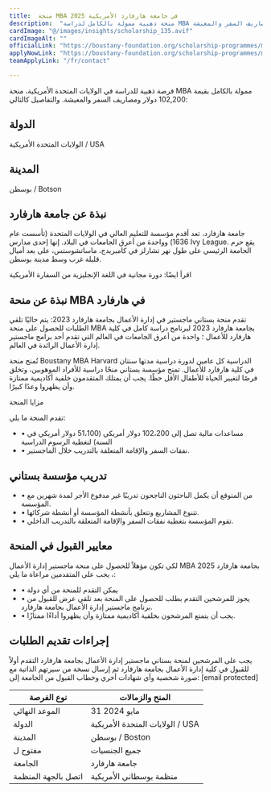 ```yaml
---
title:  منحة MBA في جامعة هارفارد الأمريكية 2025 
description:  "منحة ذهبية ممولة بالكامل لدراسة MBA في جامعة هارفارد في الولايات المتحدة الأمريكية بتمويل 102,200 دولار ومصاريف السفر والمعيشة." 
cardImage: "@/images/insights/scholarship_135.avif" 
cardImageAlt: "" 
officialLink: "https://boustany-foundation.org/scholarship-programmes/mba-harvard/" 
applyNowLink: "https://boustany-foundation.org/scholarship-programmes/mba-harvard/" 
teamApplyLink: "/fr/contact"

---
```


فرصة ذهبية للدراسة في الولايات المتحدة الأمريكية، منحة MBA ممولة بالكامل بقيمة 102,200 دولار ومصاريف السفر والمعيشة. والتفاصيل كالتالي:

## الدولة

الولايات المتحدة الأمريكية / USA

## المدينة

بوسطن / Botson

## نبذة عن جامعة هارفارد

جامعة هارفارد، تعد أقدم مؤسسة للتعليم العالي في الولايات المتحدة (تأسست عام 1636) وواحدة من أعرق الجامعات في البلاد. إنها إحدى مدارس Ivy League. يقع حرم الجامعة الرئيسي على طول نهر تشارلز في كامبريدج، ماساتشوستس، على بعد أميال قليلة غرب وسط مدينة بوسطن.

اقرأ ايضًا: دورة مجانية في اللغة الإنجليزية من السفارة الأمريكية

## نبذة عن منحة MBA في هارفارد

تقدم منحة بستاني ماجستير في إدارة الأعمال بجامعة هارفارد 2023: يتم حاليًا تلقي الطلبات للحصول على منحة MBA بجامعة هارفارد 2023 لبرنامج دراسة كامل في كلية هارفارد للأعمال ؛ واحدة من أعرق الجامعات في العالم التي تقدم أحد برامج ماجستير إدارة الأعمال الرائدة في العالم.

تُمنح منحة Boustany MBA Harvard الدراسية كل عامين لدورة دراسية مدتها سنتان في كلية هارفارد للأعمال. تمنح مؤسسة بستاني منحًا دراسية للأفراد الموهوبين، وتخلق فرصًا لتغيير الحياة للأطفال الأقل حظًا. يجب أن يمتلك المتقدمون خلفية أكاديمية ممتازة وأن يظهروا وعدًا كبيرًا.

مزايا المنحة

تقدم المنحة ما يلي:

- • مساعدات مالية تصل إلى 102،200 دولار أمريكي (51،100 دولار أمريكي في السنة) لتغطية الرسوم الدراسية
- • نفقات السفر والإقامة المتعلقة بالتدريب خلال الماجستير.

## تدريب مؤسسة بستاني

- • من المتوقع أن يكمل الباحثون الناجحون تدريبًا غير مدفوع الأجر لمدة شهرين مع المؤسسة.
- • تتنوع المشاريع وتتعلق بأنشطة المؤسسة أو أنشطة شركائها.
- • تقوم المؤسسة بتغطية نفقات السفر والإقامة المتعلقة بالتدريب الداخلي.

## معايير القبول في المنحة

لكي تكون مؤهلاً للحصول على منحة ماجستير إدارة الأعمال MBA بجامعة هارفارد 2025 ، يجب على المتقدمين مراعاة ما يلي:

- • يمكن التقدم للمنحة من أي دولة
- • يجوز للمرشحين التقدم بطلب للحصول على المنحة بعد تلقي عرض للقبول من برنامج ماجستير إدارة الأعمال بجامعة هارفارد.
- • يجب أن يتمتع المرشحون بخلفية أكاديمية ممتازة وأن يظهروا أداءًا ممتازًا.

## إجراءات تقديم الطلبات

يجب على المرشحين لمنحة بستاني ماجستير إدارة الأعمال بجامعة هارفارد التقدم أولاً للقبول في كلية إدارة الأعمال بجامعة هارفارد ثم إرسال نسخة من سيرتهم الذاتية مع صورة شخصية وأي شهادات أخري وخطاب القبول من الجامعة إلى: [email protected]

| نوع الفرصة | المنح والزمالات |
| --- | --- |
| الموعد النهائي | 31 مايو 2024 |
| الدولة | الولايات المتحدة الأمريكية / USA |
| المدينة | بوسطن / Boston |
| مفتوح ل | جميع الجنسيات |
| الجامعة | جامعة هارفارد |
| اتصل بالجهة المنظمة | منظمة بوسطاني الأمريكية |


